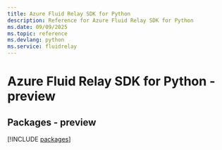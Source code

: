 ```yaml
---
title: Azure Fluid Relay SDK for Python
description: Reference for Azure Fluid Relay SDK for Python
ms.date: 09/09/2025
ms.topic: reference
ms.devlang: python
ms.service: fluidrelay
---
```

# Azure Fluid Relay SDK for Python - preview
## Packages - preview
[!INCLUDE [packages](fluid-relay-index.md)]